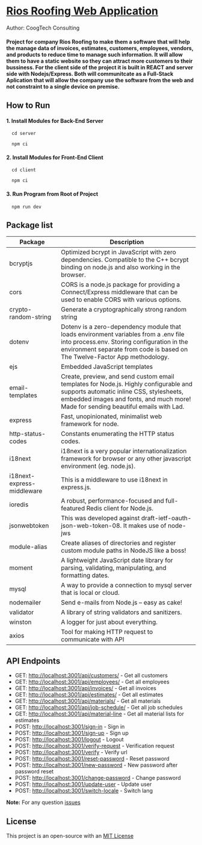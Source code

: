 # [Rios Roofing Web Application](https://github.com/rrios4/roofing-webapp/)
Author: CoogTech Consulting 
#### Project for company Rios Roofing to make them a software that will help the manage data of invoices, estimates, customers, employees, vendors, and products to reduce time to manage such information. It will allow them to have a static website so they can attract more customers to their bussiness. For the client side of the project it is built in REACT and server side with Nodejs/Express. Both will communitcate as a Full-Stack Aplication that will allow the company use the software from the web and not constraint to a single device on premise.

## How to Run
#### 1. Install Modules for Back-End Server
```
  cd server
```
```
  npm ci
```
#### 2. Install Modules for Front-End Client
```
  cd client
```
```
  npm ci
```
#### 3. Run Program from Root of Project
```
  npm run dev
```

## Package list

| Package                    | Description                                                                                                                                                                                                             |
| -------------------------- | ----------------------------------------------------------------------------------------------------------------------------------------------------------------------------------------------------------------------- |
| bcryptjs                   | Optimized bcrypt in JavaScript with zero dependencies. Compatible to the C++ bcrypt binding on node.js and also working in the browser.                                                                                 |
| cors                       | CORS is a node.js package for providing a Connect/Express middleware that can be used to enable CORS with various options.                                                                                              |
| crypto-random-string       | Generate a cryptographically strong random string                                                                                                                                                                       |
| dotenv                     | Dotenv is a zero-dependency module that loads environment variables from a .env file into process.env. Storing configuration in the environment separate from code is based on The Twelve-Factor App methodology.       |
| ejs                        | Embedded JavaScript templates                                                                                                                                                                                           |
| email-templates            | Create, preview, and send custom email templates for Node.js. Highly configurable and supports automatic inline CSS, stylesheets, embedded images and fonts, and much more! Made for sending beautiful emails with Lad. |
| express                    | Fast, unopinionated, minimalist web framework for node.                                                                                                                                                                 |
| http-status-codes          | Constants enumerating the HTTP status codes.                                                                                                                                                                            |
| i18next                    | i18next is a very popular internationalization framework for browser or any other javascript environment (eg. node.js).                                                                                                 |
| i18next-express-middleware | This is a middleware to use i18next in express.js.                                                                                                                                                                      |
| ioredis                    | A robust, performance-focused and full-featured Redis client for Node.js.                                                                                                                                               |
| jsonwebtoken               | This was developed against draft-ietf-oauth-json-web-token-08. It makes use of node-jws                                                                                                                                 |
| module-alias               | Create aliases of directories and register custom module paths in NodeJS like a boss!                                                                                                                                   |
| moment                     | A lightweight JavaScript date library for parsing, validating, manipulating, and formatting dates.                                                                                                                      |
| mysql                   | A way to provide a connection to mysql server that is local or cloud.                                                                            |
| nodemailer                 | Send e-mails from Node.js – easy as cake!                                                                                                                                                                               |
| validator                  | A library of string validators and sanitizers.                                                                                                                                                                          |
| winston                    | A logger for just about everything.        |
| axios                     | Tool for making HTTP request to communicate with API |

## API Endpoints

- GET: <http://localhost:3001/api/customers/> - Get all customers
- GET: <http://localhost:3001/api/employees/> - Get all employees
- GET: <http://localhost:3001/api/invoices/> - Get all invoices
- GET: <http://localhost:3001/api/estimates/> - Get all estimates
- GET: <http://localhost:3001/api/materials/> - Get all materials
- GET: <http://localhost:3001/api/job-schedule/> - Get all job schedules
- GET: <http://localhost:3001/api/material-line> - Get all material lists for estimates
- POST: <http://localhost:3001/sign-in> - Sign in
- POST: <http://localhost:3001/sign-up> - Sign up
- POST: <http://localhost:3001/logout> - Logout
- POST: <http://localhost:3001/verify-request> - Verification request
- POST: <http://localhost:3001/verify> - Verify url
- POST: <http://localhost:3001/reset-password> - Reset password
- POST: <http://localhost:3001/new-password> - New password after password reset
- POST: <http://localhost:3001/change-password> - Change password
- POST: <http://localhost:3001/update-user> - Update user
- POST: <http://localhost:3001/switch-locale> - Switch lang

**Note:** For any question [issues](https://github.com/rrios4/roofing-webapp/issues)

## License

This project is an open-source with an [MIT License](https://github.com/watscho/express-mongodb-rest-api-boilerplate/blob/master/LICENSE)
